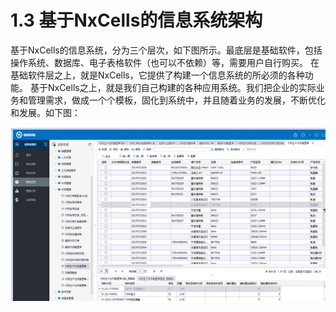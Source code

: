 # 1.3 基于NxCells的信息系统架构
基于NxCells的信息系统，分为三个层次，如下图所示。最底层是基础软件，包括操作系统、数据库、电子表格软件（也可以不依赖）等，需要用户自行购买。
在基础软件层之上，就是NxCells，它提供了构建一个信息系统的所必须的各种功能。
基于NxCells之上，就是我们自己构建的各种应用系统。我们把企业的实际业务和管理需求，做成一个个模板，固化到系统中，并且随着业务的发展，不断优化和发展。如下图：
 
![](../img/1.3-1.jpg)
